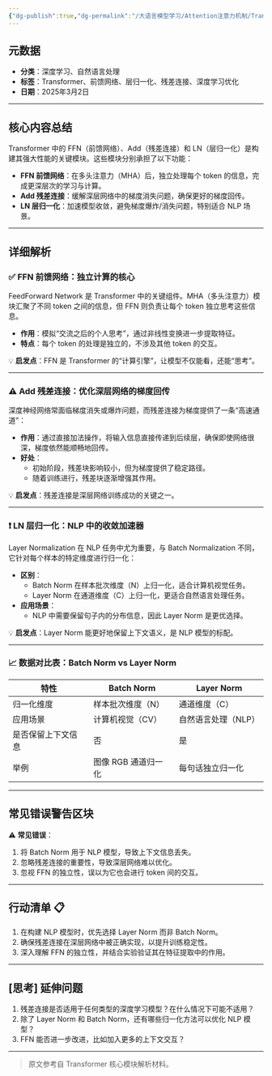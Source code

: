 ```yaml
---
{"dg-publish":true,"dg-permalink":"/大语言模型学习/Attention注意力机制/Transformer核心模块解析：FFN、Add-&-LN-的作用与应用","dg-home":false,"dg-description":"在此输入笔记的描述","dg-hide":false,"dg-hide-title":false,"dg-show-backlinks":true,"dg-show-local-graph":true,"dg-show-inline-title":true,"dg-pinned":false,"dg-passphrase":"在此输入访问密码","dg-enable-mathjax":false,"dg-enable-mermaid":false,"dg-enable-uml":false,"dg-note-icon":0,"dg-enable-dataview":false,"tags":["NLP"],"permalink":"/大语言模型学习/Attention注意力机制/Transformer核心模块解析：FFN、Add-&-LN-的作用与应用/","dgShowBacklinks":true,"dgShowLocalGraph":true,"dgShowInlineTitle":true,"dgPassFrontmatter":true,"noteIcon":0,"created":"2025-04-04T12:53:26.000+08:00","updated":"2025-04-13T13:06:02.492+08:00"}
---
```




## 元数据
- **分类**：深度学习、自然语言处理
- **标签**：Transformer、前馈网络、层归一化、残差连接、深度学习优化
- **日期**：2025年3月2日  

---



## 核心内容总结
Transformer 中的 FFN（前馈网络）、Add（残差连接）和 LN（层归一化）是构建其强大性能的关键模块。这些模块分别承担了以下功能：
- **FFN 前馈网络**：在多头注意力（MHA）后，独立处理每个 token 的信息，完成更深层次的学习与计算。
- **Add 残差连接**：缓解深层网络中的梯度消失问题，确保更好的梯度回传。
- **LN 层归一化**：加速模型收敛，避免梯度爆炸/消失问题，特别适合 NLP 场景。

---



## 详细解析

### ✅ **FFN 前馈网络：独立计算的核心**
FeedForward Network 是 Transformer 中的关键组件。MHA（多头注意力）模块汇聚了不同 token 之间的信息，但 FFN 则负责让每个 token 独立思考这些信息。
- **作用**：模拟“交流之后的个人思考”，通过非线性变换进一步提取特征。
- **特点**：每个 token 的处理是独立的，不涉及其他 token 的交互。

💡 **启发点**：FFN 是 Transformer 的“计算引擎”，让模型不仅能看，还能“思考”。

---


### ⚠️ **Add 残差连接：优化深层网络的梯度回传**
深度神经网络常面临梯度消失或爆炸问题，而残差连接为梯度提供了一条“高速通道”：
- **作用**：通过直接加法操作，将输入信息直接传递到后续层，确保即使网络很深，梯度依然能顺畅地回传。
- **好处**：
  - 初始阶段，残差块影响较小，但为梯度提供了稳定路径。
  - 随着训练进行，残差块逐渐增强其作用。

💡 **启发点**：残差连接是深层网络训练成功的关键之一。

---


### ❗️ **LN 层归一化：NLP 中的收敛加速器**
Layer Normalization 在 NLP 任务中尤为重要，与 Batch Normalization 不同，它针对每个样本的特定维度进行归一化：
- **区别**：
  - Batch Norm 在样本批次维度（N）上归一化，适合计算机视觉任务。
  - Layer Norm 在通道维度（C）上归一化，更适合自然语言处理任务。
- **应用场景**：
  - NLP 中需要保留句子内的分布信息，因此 Layer Norm 是更优选择。

💡 **启发点**：Layer Norm 能更好地保留上下文语义，是 NLP 模型的标配。

---


### 📈 数据对比表：Batch Norm vs Layer Norm
| 特性               | Batch Norm                  | Layer Norm                  |
|--------------------|----------------------------|-----------------------------|
| 归一化维度         | 样本批次维度（N）           | 通道维度（C）               |
| 应用场景           | 计算机视觉（CV）            | 自然语言处理（NLP）         |
| 是否保留上下文信息 | 否                         | 是                          |
| 举例               | 图像 RGB 通道归一化         | 每句话独立归一化            |

---



## 常见错误警告区块
⚠️ **常见错误**：
1. 将 Batch Norm 用于 NLP 模型，导致上下文信息丢失。
2. 忽略残差连接的重要性，导致深层网络难以优化。
3. 忽视 FFN 的独立性，误以为它也会进行 token 间的交互。

---



## 行动清单 📋
1. 在构建 NLP 模型时，优先选择 Layer Norm 而非 Batch Norm。
2. 确保残差连接在深层网络中被正确实现，以提升训练稳定性。
3. 深入理解 FFN 的独立性，并结合实验验证其在特征提取中的作用。

---



## [思考] 延伸问题
1. 残差连接是否适用于任何类型的深度学习模型？在什么情况下可能不适用？
2. 除了 Layer Norm 和 Batch Norm，还有哪些归一化方法可以优化 NLP 模型？
3. FFN 能否进一步改进，比如加入更多的上下文交互？

---

> 原文参考自 Transformer 核心模块解析材料。
